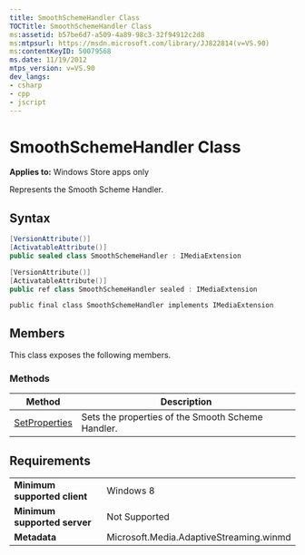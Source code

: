 ```yaml
---
title: SmoothSchemeHandler Class
TOCTitle: SmoothSchemeHandler Class
ms:assetid: b57be6d7-a509-4a89-98c3-32f94912c2d8
ms:mtpsurl: https://msdn.microsoft.com/library/JJ822814(v=VS.90)
ms:contentKeyID: 50079568
ms.date: 11/19/2012
mtps_version: v=VS.90
dev_langs:
- csharp
- cpp
- jscript
---
```


# SmoothSchemeHandler Class

**Applies to:** Windows Store apps only

Represents the Smooth Scheme Handler.

## Syntax

```csharp
[VersionAttribute()]
[ActivatableAttribute()]
public sealed class SmoothSchemeHandler : IMediaExtension
```

```cpp
[VersionAttribute()]
[ActivatableAttribute()]
public ref class SmoothSchemeHandler sealed : IMediaExtension
```

```jscript
public final class SmoothSchemeHandler implements IMediaExtension
```

## Members

This class exposes the following members.

### Methods

|Method|Description|
|--- |--- |
|[SetProperties](smoothschemehandler-setproperties-method.md)|Sets the properties of the Smooth Scheme Handler.|

## Requirements

|||
|--- |--- |
|**Minimum supported client**|Windows 8|
|**Minimum supported server**|Not Supported|
|**Metadata**|Microsoft.Media.AdaptiveStreaming.winmd|
